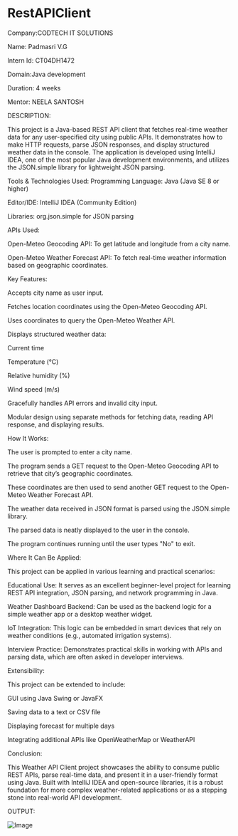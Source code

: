 # RestAPIClient

Company:CODTECH IT SOLUTIONS

Name: Padmasri V.G

Intern Id: CT04DH1472

Domain:Java development

Duration: 4 weeks

Mentor: NEELA SANTOSH

DESCRIPTION:

This project is a Java-based REST API client that fetches real-time weather data for any user-specified city using public APIs. It demonstrates how to make HTTP requests, parse JSON responses, and display structured weather data in the console. The application is developed using IntelliJ IDEA, one of the most popular Java development environments, and utilizes the JSON.simple library for lightweight JSON parsing.

Tools & Technologies Used:
Programming Language: Java (Java SE 8 or higher)

Editor/IDE: IntelliJ IDEA (Community Edition)

Libraries: org.json.simple for JSON parsing

APIs Used:

Open-Meteo Geocoding API: To get latitude and longitude from a city name.

Open-Meteo Weather Forecast API: To fetch real-time weather information based on geographic coordinates.

 Key Features:

Accepts city name as user input.

Fetches location coordinates using the Open-Meteo Geocoding API.

Uses coordinates to query the Open-Meteo Weather API.

Displays structured weather data:

Current time

Temperature (°C)

Relative humidity (%)

Wind speed (m/s)

Gracefully handles API errors and invalid city input.

Modular design using separate methods for fetching data, reading API response, and displaying results.

 How It Works:

The user is prompted to enter a city name.

The program sends a GET request to the Open-Meteo Geocoding API to retrieve that city’s geographic coordinates.

These coordinates are then used to send another GET request to the Open-Meteo Weather Forecast API.

The weather data received in JSON format is parsed using the JSON.simple library.

The parsed data is neatly displayed to the user in the console.

The program continues running until the user types "No" to exit.

 Where It Can Be Applied:

This project can be applied in various learning and practical scenarios:

Educational Use: It serves as an excellent beginner-level project for learning REST API integration, JSON parsing, and network programming in Java.

Weather Dashboard Backend: Can be used as the backend logic for a simple weather app or a desktop weather widget.

IoT Integration: This logic can be embedded in smart devices that rely on weather conditions (e.g., automated irrigation systems).

Interview Practice: Demonstrates practical skills in working with APIs and parsing data, which are often asked in developer interviews.

 Extensibility:

This project can be extended to include:

GUI using Java Swing or JavaFX

Saving data to a text or CSV file

Displaying forecast for multiple days

Integrating additional APIs like OpenWeatherMap or WeatherAPI

 Conclusion:
 
This Weather API Client project showcases the ability to consume public REST APIs, parse real-time data, and present it in a user-friendly format using Java. Built with IntelliJ IDEA and open-source libraries, it is a robust foundation for more complex weather-related applications or as a stepping stone into real-world API development.

OUTPUT:

![Image](https://github.com/user-attachments/assets/d9367356-5c35-4974-aea6-8429101908df)
